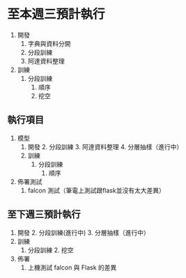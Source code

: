 # 至本週三預計執行

1. 開發
   1. 字典與資料分開
   2. 分段訓練
   3. 阿達資料整理
2. 訓練
   1. 分段訓練
      1. 順序
      2. 挖空

## 執行項目

1. 模型
   1. 開發
      2. 分段訓練
      3. 阿達資料整理
      4. 分層抽樣（進行中）
   2. 訓練
      1. 分段訓練
         1. 順序
2. 佈署測試
   1. falcon 測試（筆電上測試跟flask並沒有太大差異）

## 至下週三預計執行

1. 開發
   2. 分段訓練(進行中)
   3. 分層抽樣（進行中）
2. 訓練
   1. 分段訓練
      2. 挖空
3. 佈署
   1. 上機測試 falcon 與 Flask 的差異
